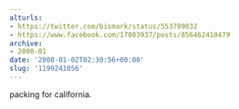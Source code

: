 ```yaml
---
alturls:
- https://twitter.com/bismark/status/553799032
- https://www.facebook.com/17803937/posts/856462410479
archive:
- 2008-01
date: '2008-01-02T02:30:56+00:00'
slug: '1199241056'
---
```


packing for california.

